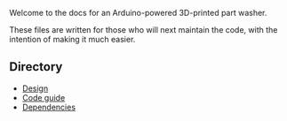 Welcome to the docs for an Arduino-powered 3D-printed part washer.

These files are written for those who will next maintain the code, with the intention of making it much easier.

## Directory
- [Design](./design.md)
- [Code guide](./code_guide.md)
- [Dependencies](./dependencies.md)
